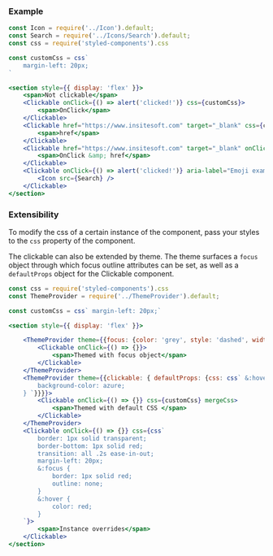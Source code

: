 ### Example

```jsx
const Icon = require('../Icon').default;
const Search = require('../Icons/Search').default;
const css = require('styled-components').css

const customCss = css`
    margin-left: 20px;
`

<section style={{ display: 'flex' }}>
    <span>Not clickable</span>
    <Clickable onClick={() => alert('clicked!')} css={customCss}>
        <span>OnClick</span>
    </Clickable>
    <Clickable href="https://www.insitesoft.com" target="_blank" css={customCss}>
        <span>href</span>
    </Clickable>
    <Clickable href="https://www.insitesoft.com" target="_blank" onClick={() => alert('clicked!')} css={customCss}>
        <span>OnClick &amp; href</span>
    </Clickable>
    <Clickable onClick={() => alert('clicked!')} aria-label="Emoji example" css={customCss}>
        <Icon src={Search} />
    </Clickable>
</section>
```

### Extensibility
To modify the css of a certain instance of the component, pass your styles to the `css` property of the component.

The clickable can also be extended by theme. The theme surfaces a `focus` object through which 
focus outline attributes can be set, as well as a `defaultProps` object for the Clickable component.


```jsx
const css = require('styled-components').css
const ThemeProvider = require('../ThemeProvider').default;

const customCss = css` margin-left: 20px;`

<section style={{ display: 'flex' }}>

    <ThemeProvider theme={{focus: {color: 'grey', style: 'dashed', width: '1px'}}}>
        <Clickable onClick={() => {}}>
            <span>Themed with focus object</span>
        </Clickable>
    </ThemeProvider>
    <ThemeProvider theme={{clickable: { defaultProps: {css: css` &:hover {
        background-color: azure;
    } `}}}}>
        <Clickable onClick={() => {}} css={customCss} mergeCss>
            <span>Themed with default CSS </span>
        </Clickable>
    </ThemeProvider>
    <Clickable onClick={() => {}} css={css`
        border: 1px solid transparent;
        border-bottom: 1px solid red;
        transition: all .2s ease-in-out;
        margin-left: 20px;
        &:focus {
            border: 1px solid red;
            outline: none;
        }
        &:hover {
            color: red;
        }
    `}>
        <span>Instance overrides</span>
    </Clickable>
</section>
```
